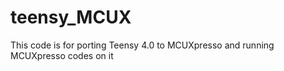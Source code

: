 # teensy_MCUX

This code is for porting Teensy 4.0 to MCUXpresso and running MCUXpresso codes on it
